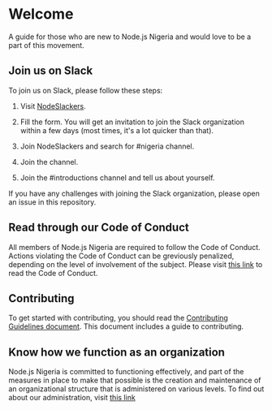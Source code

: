# Welcome
A guide for those who are new to Node.js Nigeria and would love to be a part of this movement.

## Join us on Slack
To join us on Slack, please follow these steps:

1. Visit [NodeSlackers](nodeslackers.com).

2. Fill the form. You will get an invitation to join the Slack organization within a few days (most times, it's a lot quicker than that).

3. Join NodeSlackers and search for #nigeria channel.

4. Join the channel.

5. Join the #introductions channel and tell us about yourself.

If you have any challenges with joining the Slack organization, please open an issue in this repository.

## Read through our Code of Conduct
All members of Node.js Nigeria are required to follow the Code of Conduct. Actions violating the Code of Conduct can be greviously penalized, depending on the level of involvement of the subject. Please visit [this link](https://github.com/nodejsnigeria/admin/blob/master/CODE_OF_CONDUCT.md) to read the Code of Conduct.

## Contributing
To get started with contributing, you should read the [Contributing Guidelines document](https://github.com/nodejsnigeria/welcome/blob/master/CONTRUTING.md). This document includes a guide to contributing.

## Know how we function as an organization
Node.js Nigeria is committed to functioning effectively, and part of the measures in place to make that possible is the creation and maintenance of an organizational structure that is administered on various levels. To find out about our administration, visit [this link](https://github.com/nodejsnigeria/admin/blob/master/README.md)
